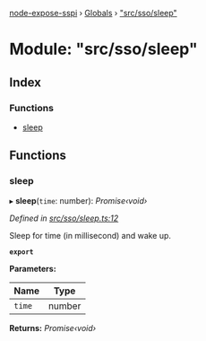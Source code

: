 [node-expose-sspi](../README.md) › [Globals](../globals.md) › ["src/sso/sleep"](_src_sso_sleep_.md)

# Module: "src/sso/sleep"

## Index

### Functions

* [sleep](_src_sso_sleep_.md#sleep)

## Functions

###  sleep

▸ **sleep**(`time`: number): *Promise‹void›*

*Defined in [src/sso/sleep.ts:12](https://github.com/jlguenego/node-expose-sspi/blob/7ca1305/src/sso/sleep.ts#L12)*

Sleep for time (in millisecond) and wake up.

**`export`** 

**Parameters:**

Name | Type |
------ | ------ |
`time` | number |

**Returns:** *Promise‹void›*
